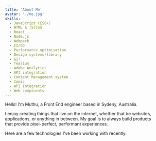 ```yaml
---
title: 'About Me'
avatar: './me.jpg'
skills:
  - JavaScript (ES6+)
  - HTML & (S)CSS
  - React
  - Node.js
  - Webpack
  - CI/CD
  - Performance optimisation
  - Design systems/library
  - GIT
  - Tealium
  - Adobe Analytics
  - API integration
  - Content Management system
  - Ionic
  - API Integration
  - Web components
---
```


Hello! I'm Muthu, a Front End engineer based in Sydeny, Australia.

I enjoy creating things that live on the internet, whether that be websites, applications, or anything in between. My goal is to always build products that provide pixel-perfect, performant experiences.

Here are a few technologies I've been working with recently:

